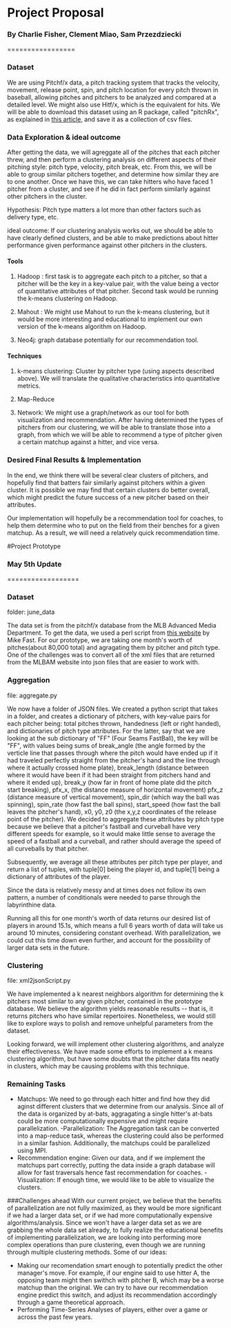 # Project Proposal
### By Charlie Fisher, Clement Miao, Sam Przezdziecki
=================
### Dataset
We are using Pitchf/x data, a pitch tracking system that tracks the velocity, movement, release point, spin, and pitch location for every pitch thrown in baseball, allowing pitches and pitchers to be analyzed and compared at a detailed level. We might also use Hitf/x, which is the equivalent for hits. 
We will be able to download this dataset using an R package, called "pitchRx", as explained in [this article](http://cpsievert.wordpress.com/2013/01/10/easily-obtain-mlb-pitchfx-data-using-r/), and save it as a collection of csv files. 

### Data Exploration & ideal outcome
After getting the data, we will agreggate all of the pitches that each pitcher threw, and then perform a clustering analysis on different aspects of their pitching style: pitch type, velocity, pitch break, etc. From this, we will be able to group similar pitchers together, and determine how similar they are to one another. Once we have this, we can take hitters who have faced 1 pitcher from a cluster, and see if he did in fact perform similarly against other pitchers in the cluster.

Hypothesis: Pitch type matters a lot more than other factors such as delivery type, etc. 

ideal outcome: If our clustering analysis works out, we should be able to have clearly defined clusters, and be able to make predictions about hitter performance given performance against other pitchers in the clusters. 

#### Tools
1. Hadoop : first task is to aggregate each pitch to a pitcher, so that a pitcher will be the key in a key-value pair, with the value being a vector of quantitative attributes of that pitcher. Second task would be running the k-means clustering on Hadoop. 

2. Mahout : We might use Mahout to run the k-means clustering, but it would be more interesting and educational to implement our own version of the k-means algorithm on Hadoop. 

3. Neo4j: graph database potentially for our recommendation tool. 

#### Techniques
1. k-means clustering: Cluster by pitcher type (using aspects described above). We will translate the qualitative characteristics into quantitative metrics. 

2. Map-Reduce

3. Network: We might use a graph/network as our tool for both visualization and recommendation. After having determined the types of pitchers from our clustering, we will be able to translate those into a graph, from which we will be able to recommend a type of pitcher given a certain matchup against a hitter, and vice versa. 

### Desired Final Results & Implementation

In the end, we think there will be several clear clusters of pitchers, and hopefully find that batters fair similarly against pitchers within a given cluster. It is possible we may find that certain clusters do better overall, which might predict the future success of a new pitcher based on their attributes. 

Our implementation will hopefully be a recommendation tool for coaches, to help them determine who to put on the field from their benches for a given matchup. As a result, we will need a relatively quick recommendation time. 

#Project Prototype
### May 5th Update
==================
### Dataset
folder: june_data

The data set is from the pitchf/x database from the MLB Advanced Media Department. To get the data, we used a perl script from [this website](http://codepaste.net/ppw1oo) by Mike Fast. For our prototype, we are taking one month's worth of pitches(about 80,000 total) and agragating them by pitcher and pitch type. One of the challenges was to convert all of the xml files that are returned from the MLBAM website into json files that are easier to work with. 

### Aggregation
file: aggregate.py

We now have a folder of JSON files. We created a python script that takes in a folder, and creates a dictionary of pitchers, with key-value pairs for each pitcher being: total pitches thrown, handedness (left or right handed), and dictionaries of pitch type attributes. For the latter, say that we are looking at the sub dictionary of "FF" (Four Seams FastBall), the key will be "FF", with values being sums of break_angle (the angle formed by the verticle line that passes through where the pitch would have ended up if it had traveled perfectly straight from the pitcher's hand and the line through where it actually crossed home plate), break_length (distance between where it would have been if it had been straight from pitchers hand and where it ended up), break_y (how far in front of home plate did the pitch start breaking), pfx_x, (the distance measure of horizontal movement) pfx_z (distance measure of vertical movement), spin_dir (which way the ball was spinning), spin_rate (how fast the ball spins), start_speed (how fast the ball leaves the pitcher's hand), x0, y0, z0 (the x,y,z coordinates of the release point of the pitcher). We decided to aggregate these attributes by pitch type because we believe that a pitcher's fastball and curveball have very different speeds for example, so it would make little sense to average the speed of a fastball and a curveball, and rather should average the speed of all curveballs by that pitcher. 

Subsequently, we average all these attributes per pitch type per player, and return a list of tuples, with tuple[0] being the player id, and tuple[1] being a dictionary of attributes of the player. 

Since the data is relatively messy and at times does not follow its own pattern, a number of conditionals were needed to parse through the labyrinthine data. 

Running all this for one month's worth of data returns our desired list of players in around 15.1s, which means a full 6 years worth of data will take us around 10 minutes, considering constant overhead. With parallelization, we could cut this time down even further, and account for the possibility of larger data sets in the future. 

### Clustering
file: xml2jsonScript.py

We have implemented a k nearest neighbors algorithm for determining the k pitchers most similar to any given pitcher, contained in the prototype database. We believe the algorithm yields reasonable results -- that is, it returns pitchers who have similar repertoires. Nonetheless, we would still like to explore ways to polish and remove unhelpful parameters from the 
dataset.

Looking forward, we will implement other clustering algorithms, and analyze their effectiveness. We have made some efforts to implement a k means clustering algorithm, but have some doubts that the pitcher data fits neatly in clusters, which may be causing problems with this technique.


### Remaining Tasks
- Matchups: We need to go through each hitter and find how they did aginst different clusters that we determine from our analysis. Since all of the data is organized by at-bats, aggragating a single hitter's at-bats could be more computationally expensive and might require parallelization.
-Parallelization: The Aggregation task can be converted into a map-reduce task, whereas the clustering could also be performed in a similar fashion. Additionally, the matchups could be parallelized using MPI.
- Recommendation engine: Given our data, and if we implement the matchups part correctly, putting the data inside a graph database will allow for fast traversals hence fast recommendation for coaches.
-Visualization: If enough time, we would like to be able to visualize the clusters.


###Challenges ahead
With our current project, we believe that the benefits of parallelization are not fully maximized, as they would be more significant if we had a larger data set, or if we had more computationally expensive algorithms/analysis. Since we won't have a larger data set as we are grabbing the whole data set already, to fully realize the educational benefits of implementing parallelization, we are looking into performing more complex operations than pure clustering, even though we are running through multiple clustering methods. 
Some of our ideas:
- Making our recomendation smart enough to potentially predict the other manager's move. For example, if our engine said to use hitter A, the opposing team might then swithch with pitcher B, which may be a worse matchup than the original. We can try to have our recommendation engine predict this switch, and adjust its recommendation accordingly through a game theoretical approach.
- Performing Time-Series Analyses of players, either over a game or across the past few years.
